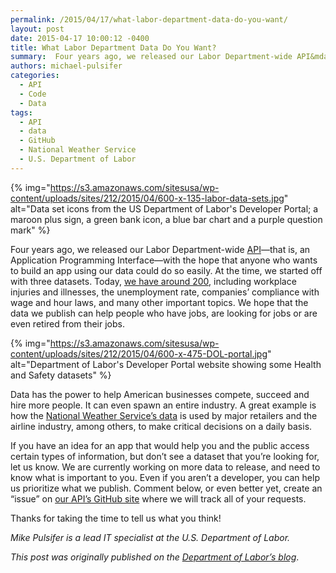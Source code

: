 ```yaml
---
permalink: /2015/04/17/what-labor-department-data-do-you-want/
layout: post
date: 2015-04-17 10:00:12 -0400
title: What Labor Department Data Do You Want?
summary:  Four years ago, we released our Labor Department-wide API&mdash;that is, an Application Programming Interface&mdash;with the hope that anyone who wants to build an app
authors: michael-pulsifer
categories:
  - API
  - Code
  - Data
tags:
  - API
  - data
  - GitHub
  - National Weather Service
  - U.S. Department of Labor
---
```


{% img="https://s3.amazonaws.com/sitesusa/wp-content/uploads/sites/212/2015/04/600-x-135-labor-data-sets.jpg" alt="Data set icons from the US Department of Labor's Developer Portal; a maroon plus sign, a green bank icon, a blue bar chart and a purple question mark" %}

Four years ago, we released our Labor Department-wide [API](https://www.WHATEVER/2013/04/30/apis-in-government/)—that is, an Application Programming Interface—with the hope that anyone who wants to build an app using our data could do so easily. At the time, we started off with three datasets. Today, [we have around 200](http://developer.dol.gov/dataset/), including workplace injuries and illnesses, the unemployment rate, companies’ compliance with wage and hour laws, and many other important topics. We hope that the data we publish can help people who have jobs, are looking for jobs or are even retired from their jobs.

{% img="https://s3.amazonaws.com/sitesusa/wp-content/uploads/sites/212/2015/04/600-x-475-DOL-portal.jpg" alt="Department of Labor's Developer Portal website showing some Health and Safety datasets" %}

Data has the power to help American businesses compete, succeed and hire more people. It can even spawn an entire industry. A great example is how the [National Weather Service’s data](http://www.commerce.gov/news/blog/2014/10/deputy-secretary-andrews-emphasizes-how-national-weather-service-employees-work) is used by major retailers and the airline industry, among others, to make critical decisions on a daily basis.

If you have an idea for an app that would help you and the public access certain types of information, but don’t see a dataset that you’re looking for, let us know. We are currently working on more data to release, and need to know what is important to you. Even if you aren’t a developer, you can help us prioritize what we publish. Comment below, or even better yet, create an “issue” on [our API’s GitHub site](https://github.com/USDepartmentofLabor/DOLAPI/issues) where we will track all of your requests.

Thanks for taking the time to tell us what you think!

_Mike Pulsifer is a lead IT specialist at the U.S. Department of Labor._ 

_This post was originally published on the [Department of Labor&#8217;s blog](https://blog.dol.gov/2015/04/10/what-labor-department-data-do-you-want/)_.